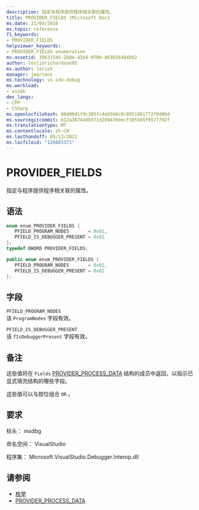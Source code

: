 ```yaml
---
description: 指定与程序提供程序相关联的属性。
title: PROVIDER_FIELDS |Microsoft Docs
ms.date: 11/04/2016
ms.topic: reference
f1_keywords:
- PROVIDER_FIELDS
helpviewer_keywords:
- PROVIDER_FIELDS enumeration
ms.assetid: 39631545-2b0e-45b4-978b-d63656484b02
author: leslierichardson95
ms.author: lerich
manager: jmartens
ms.technology: vs-ide-debug
ms.workload:
- vssdk
dev_langs:
- CPP
- CSharp
ms.openlocfilehash: 80d00d1f9c385fc4ab568c0c8051801772f0d0bd
ms.sourcegitcommit: b12a38744db371d2894769ecf305585f9577792f
ms.translationtype: MT
ms.contentlocale: zh-CN
ms.lasthandoff: 09/13/2021
ms.locfileid: "126665371"
---
```

# <a name="provider_fields"></a>PROVIDER_FIELDS
指定与程序提供程序相关联的属性。

## <a name="syntax"></a>语法

```cpp
enum enum_PROVIDER_FIELDS {
   PFIELD_PROGRAM_NODES       = 0x01,
   PFIELD_IS_DEBUGGER_PRESENT = 0x02
};
typedef DWORD PROVIDER_FIELDS;
```

```csharp
public enum enum_PROVIDER_FIELDS {
   PFIELD_PROGRAM_NODES       = 0x01,
   PFIELD_IS_DEBUGGER_PRESENT = 0x02
};
```

## <a name="fields"></a>字段
 `PFIELD_PROGRAM_NODES`\
 该 `ProgramNodes` 字段有效。

 `PFIELD_IS_DEBUGGER_PRESENT`\
 该 `fIsDebuggerPresent` 字段有效。

## <a name="remarks"></a>备注
 这些值将在 `Fields` [PROVIDER_PROCESS_DATA](../../../extensibility/debugger/reference/provider-process-data.md) 结构的成员中返回，以指示已显式填充结构的哪些字段。

 这些值可以与按位组合 `OR` 。

## <a name="requirements"></a>要求
 标头： msdbg

 命名空间： VisualStudio

 程序集： Microsoft.VisualStudio.Debugger.Interop.dll

## <a name="see-also"></a>请参阅
- [枚举](../../../extensibility/debugger/reference/enumerations-visual-studio-debugging.md)
- [PROVIDER_PROCESS_DATA](../../../extensibility/debugger/reference/provider-process-data.md)
